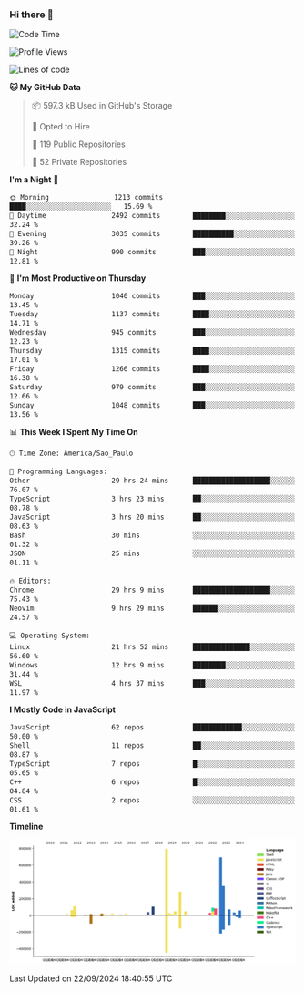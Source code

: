 ### Hi there 👋

<!--START_SECTION:waka-->
![Code Time](http://img.shields.io/badge/Code%20Time-6%2C465%20hrs%2056%20mins-blue)

![Profile Views](http://img.shields.io/badge/Profile%20Views-1-blue)

![Lines of code](https://img.shields.io/badge/From%20Hello%20World%20I%27ve%20Written-3.1%20million%20lines%20of%20code-blue)

**🐱 My GitHub Data** 

> 📦 597.3 kB Used in GitHub's Storage 
 > 
> 💼 Opted to Hire
 > 
> 📜 119 Public Repositories 
 > 
> 🔑 52 Private Repositories 
 > 
**I'm a Night 🦉** 

```text
🌞 Morning                1213 commits        ████░░░░░░░░░░░░░░░░░░░░░   15.69 % 
🌆 Daytime                2492 commits        ████████░░░░░░░░░░░░░░░░░   32.24 % 
🌃 Evening                3035 commits        ██████████░░░░░░░░░░░░░░░   39.26 % 
🌙 Night                  990 commits         ███░░░░░░░░░░░░░░░░░░░░░░   12.81 % 
```
📅 **I'm Most Productive on Thursday** 

```text
Monday                   1040 commits        ███░░░░░░░░░░░░░░░░░░░░░░   13.45 % 
Tuesday                  1137 commits        ████░░░░░░░░░░░░░░░░░░░░░   14.71 % 
Wednesday                945 commits         ███░░░░░░░░░░░░░░░░░░░░░░   12.23 % 
Thursday                 1315 commits        ████░░░░░░░░░░░░░░░░░░░░░   17.01 % 
Friday                   1266 commits        ████░░░░░░░░░░░░░░░░░░░░░   16.38 % 
Saturday                 979 commits         ███░░░░░░░░░░░░░░░░░░░░░░   12.66 % 
Sunday                   1048 commits        ███░░░░░░░░░░░░░░░░░░░░░░   13.56 % 
```


📊 **This Week I Spent My Time On** 

```text
🕑︎ Time Zone: America/Sao_Paulo

💬 Programming Languages: 
Other                    29 hrs 24 mins      ███████████████████░░░░░░   76.07 % 
TypeScript               3 hrs 23 mins       ██░░░░░░░░░░░░░░░░░░░░░░░   08.78 % 
JavaScript               3 hrs 20 mins       ██░░░░░░░░░░░░░░░░░░░░░░░   08.63 % 
Bash                     30 mins             ░░░░░░░░░░░░░░░░░░░░░░░░░   01.32 % 
JSON                     25 mins             ░░░░░░░░░░░░░░░░░░░░░░░░░   01.11 % 

🔥 Editors: 
Chrome                   29 hrs 9 mins       ███████████████████░░░░░░   75.43 % 
Neovim                   9 hrs 29 mins       ██████░░░░░░░░░░░░░░░░░░░   24.57 % 

💻 Operating System: 
Linux                    21 hrs 52 mins      ██████████████░░░░░░░░░░░   56.60 % 
Windows                  12 hrs 9 mins       ████████░░░░░░░░░░░░░░░░░   31.44 % 
WSL                      4 hrs 37 mins       ███░░░░░░░░░░░░░░░░░░░░░░   11.97 % 
```

**I Mostly Code in JavaScript** 

```text
JavaScript               62 repos            ████████████░░░░░░░░░░░░░   50.00 % 
Shell                    11 repos            ██░░░░░░░░░░░░░░░░░░░░░░░   08.87 % 
TypeScript               7 repos             █░░░░░░░░░░░░░░░░░░░░░░░░   05.65 % 
C++                      6 repos             █░░░░░░░░░░░░░░░░░░░░░░░░   04.84 % 
CSS                      2 repos             ░░░░░░░░░░░░░░░░░░░░░░░░░   01.61 % 
```



**Timeline**

![Lines of Code chart](https://raw.githubusercontent.com/jampow/jampow/master/assets/bar_graph.png)


 Last Updated on 22/09/2024 18:40:55 UTC
<!--END_SECTION:waka-->
